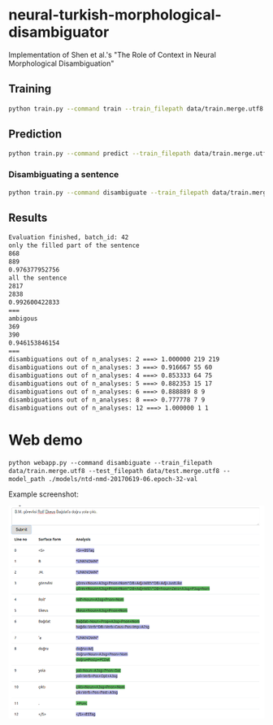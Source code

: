 # neural-turkish-morphological-disambiguator
Implementation of Shen et al.'s "The Role of Context in Neural Morphological Disambiguation"

## Training

```bash
python train.py --command train --train_filepath data/train.merge.utf8 --test_filepath data/test.merge.utf8 --run_name nmd-20170619-06
```


## Prediction

```bash
python train.py --command predict --train_filepath data/train.merge.utf8 --test_filepath data/test.merge.utf8 --model_path ./models/ntd-nmd-20170619-06.epoch-32-val_acc-0.99507.hdf5 --run_name testing
```

### Disambiguating a sentence

```bash
python train.py --command disambiguate --train_filepath data/train.merge.utf8 --test_filepath data/test.merge.utf8 --model_path ./models/ntd-nmd-20170619-06.epoch-32-val_acc-0.99507.hdf5 --label2ids_path ./models/ntd-nmd-20170619-06.epoch-32-val_acc-0.99507.hdf5.label2ids --run_name testing
```

## Results

```
Evaluation finished, batch_id: 42
only the filled part of the sentence
868
889
0.976377952756
all the sentence
2817
2838
0.992600422833
===
ambigous
369
390
0.946153846154
===
disambiguations out of n_analyses: 2 ===> 1.000000 219 219
disambiguations out of n_analyses: 3 ===> 0.916667 55 60
disambiguations out of n_analyses: 4 ===> 0.853333 64 75
disambiguations out of n_analyses: 5 ===> 0.882353 15 17
disambiguations out of n_analyses: 6 ===> 0.888889 8 9
disambiguations out of n_analyses: 8 ===> 0.777778 7 9
disambiguations out of n_analyses: 12 ===> 1.000000 1 1
```

# Web demo

```
python webapp.py --command disambiguate --train_filepath data/train.merge.utf8 --test_filepath data/test.merge.utf8 --model_path ./models/ntd-nmd-20170619-06.epoch-32-val
```

Example screenshot:

![de](./public_html/images/morphological-disambugator-web-screenshot.png)
